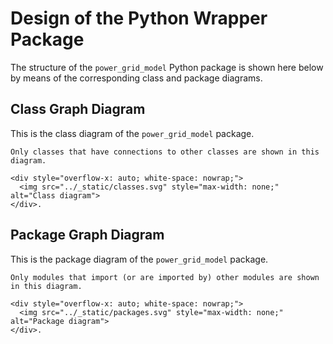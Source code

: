 <!--
SPDX-FileCopyrightText: Contributors to the Power Grid Model project <powergridmodel@lfenergy.org>

SPDX-License-Identifier: MPL-2.0
-->

# Design of the Python Wrapper Package

The structure of the `power_grid_model` Python package is shown here below by means of the corresponding class and package diagrams.

## Class Graph Diagram

This is the class diagram of the `power_grid_model` package.

```{note}
Only classes that have connections to other classes are shown in this diagram.
```

```{raw} html
<div style="overflow-x: auto; white-space: nowrap;">
  <img src="../_static/classes.svg" style="max-width: none;" alt="Class diagram">
</div>.
```

## Package Graph Diagram

This is the package diagram of the `power_grid_model` package.

```{note}
Only modules that import (or are imported by) other modules are shown in this diagram.
```

```{raw} html
<div style="overflow-x: auto; white-space: nowrap;">
  <img src="../_static/packages.svg" style="max-width: none;" alt="Package diagram">
</div>.
```
